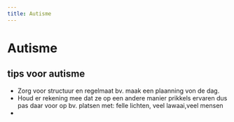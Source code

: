 ```yaml
---
title: Autisme
---
```

# Autisme
## tips voor autisme

* Zorg voor structuur en regelmaat bv. maak een plaanning von de dag.
* Houd er rekening mee dat ze op een andere manier prikkels ervaren  dus pas daar voor op bv. platsen met: felle lichten, veel lawaai,veel mensen
* 